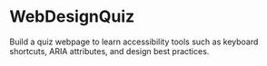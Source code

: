 # WebDesignQuiz
Build a quiz webpage to learn accessibility tools such as keyboard shortcuts, ARIA attributes, and design best practices.
